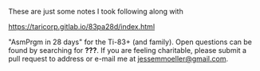 These are just some notes I took following along with 

https://taricorp.gitlab.io/83pa28d/index.html

"AsmPrgm in 28 days" for the Ti-83+ (and family). Open questions can be found by searching for **???**. If you are feeling charitable, please submit a pull request to address or e-mail me at jessemmoeller@gmail.com.